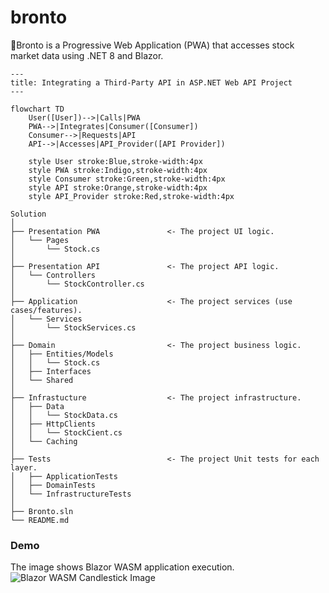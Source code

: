 ﻿# bronto
:sauropod:Bronto is a Progressive Web Application (PWA) that accesses stock market data using .NET 8 and Blazor.

```mermaid
---
title: Integrating a Third-Party API in ASP.NET Web API Project
---

flowchart TD
    User([User])-->|Calls|PWA
    PWA-->|Integrates|Consumer([Consumer])
    Consumer-->|Requests|API
    API-->|Accesses|API_Provider([API Provider])

    style User stroke:Blue,stroke-width:4px
    style PWA stroke:Indigo,stroke-width:4px
    style Consumer stroke:Green,stroke-width:4px
    style API stroke:Orange,stroke-width:4px
    style API_Provider stroke:Red,stroke-width:4px

```

    Solution
    │     
    ├── Presentation PWA               <- The project UI logic.
    │   └── Pages
    │       └── Stock.cs
    │
    ├── Presentation API               <- The project API logic.
    │   └── Controllers
    │       └── StockController.cs
    │
    ├── Application                    <- The project services (use cases/features).
    │   └── Services
    │       └── StockServices.cs
    │
    ├── Domain                         <- The project business logic.
    │   ├── Entities/Models
    │   │   └── Stock.cs
    │   ├── Interfaces
    │   └── Shared
    │
    ├── Infrastucture                  <- The project infrastructure.
    │   ├── Data
    │   │   └── StockData.cs
    │   ├── HttpClients
    │   │   └── StockCient.cs
    │   └── Caching
    │
    ├── Tests             	           <- The project Unit tests for each layer.
    │   ├── ApplicationTests
    │   ├── DomainTests
    │   └── InfrastructureTests    
    │
    ├── Bronto.sln
    └── README.md

 ### Demo
 The image shows Blazor WASM application execution. 
 ![Blazor WASM Candlestick Image](https://github.com/rdw100/bronto/tree/main/Bronto/Bronto.Wasm.Pwa/wwwroot/Candlestick.JPG)

